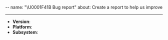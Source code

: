 --
name: "\U0001F41B Bug report"
about: Create a report to help us improve

---

<!--
Thank you for reporting a possible bug in Node.js.

Please fill in as much of the template below as you can.

Version: output of `python --version`
Platform: output of `uname -a` (UNIX), or version and 32 or 64-bit (Windows)
Subsystem: if known, please specify the affected core module name

If possible, please provide code that demonstrates the problem, keeping it as
simple and free of external dependencies as you can.
-->

* **Version**:
* **Platform**:
* **Subsystem**:

<!-- Please provide more details below this comment. -->
